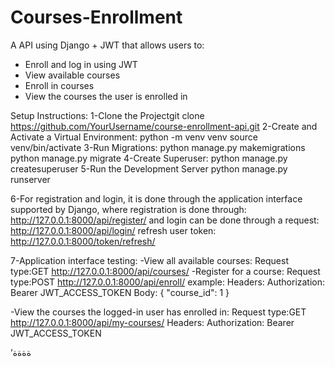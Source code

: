 # Courses-Enrollment
A API using Django + JWT that allows users to:
- Enroll and log in using JWT
- View available courses
- Enroll in courses
- View the courses the user is enrolled in

Setup Instructions:
1-Clone the Projectgit clone https://github.com/YourUsername/course-enrollment-api.git
2-Create and Activate a Virtual Environment:
python -m venv venv
source venv/bin/activate
3-Run Migrations:
python manage.py makemigrations
python manage.py migrate
4-Create Superuser:
python manage.py createsuperuser
5-Run the Development Server
python manage.py runserver

6-For registration and login, it is done through the application interface supported by Django, where registration is done through:
http://127.0.0.1:8000/api/register/
and login can be done through a request:
http://127.0.0.1:8000/api/login/
refresh user token:
http://127.0.0.1:8000/token/refresh/


7-Application interface testing:
-View all available courses:
Request type:GET  http://127.0.0.1:8000/api/courses/
-Register for a course:
Request type:POST  http://127.0.0.1:8000/api/enroll/
example:
Headers:
  Authorization: Bearer JWT_ACCESS_TOKEN
Body:
{
  "course_id": 1
}

-View the courses the logged-in user has enrolled in:
Request type:GET http://127.0.0.1:8000/api/my-courses/
Headers:
  Authorization: Bearer JWT_ACCESS_TOKEN










’ةةةة
